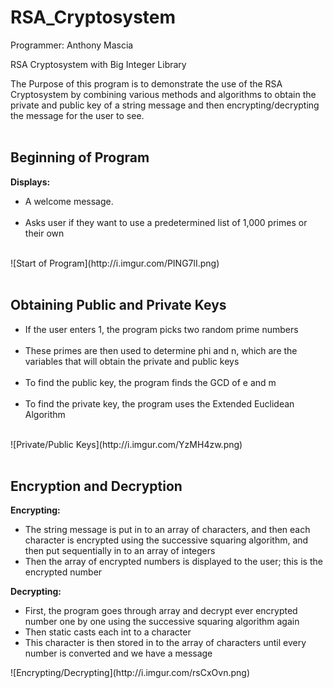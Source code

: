 RSA_Cryptosystem
================

Programmer: Anthony Mascia

RSA Cryptosystem with Big Integer Library

The Purpose of this program is to demonstrate the use of the RSA
Cryptosystem by combining various methods and algorithms to obtain
the private and public key of a string message and then encrypting/decrypting
the message for the user to see.
<br /><br />

## Beginning of Program ##
<b>Displays:</b><br />
<ul>
<li>A welcome message.</li><br />
<li>Asks user if they want to use a predetermined list of 1,000 primes or their own</li><br />
</ul>
![Start of Program](http://i.imgur.com/PING7lI.png)
<br /><br />

## Obtaining Public and Private Keys ##
<ul>
<li>If the user enters 1, the program picks two random prime numbers</li><br />
<li>These primes are then used to determine phi and n, which are the variables that will
obtain the private and public keys</li><br />
<li>To find the public key, the program finds the GCD of e and m</li><br />
<li>To find the private key, the program uses the Extended Euclidean Algorithm</li><br />
</ul>
![Private/Public Keys](http://i.imgur.com/YzMH4zw.png)
<br /><br />

## Encryption and Decryption ##
<b>Encrypting:</b><br />
<ul>
<li>The string message is put in to an array of characters, and then each character is encrypted using
the successive squaring algorithm, and then put sequentially in to an array of integers</li>
<li>Then the array of encrypted numbers is displayed to the user; this is the encrypted number</li>
</ul>

<b>Decrypting:</b><br />
<ul>
<li>First, the program goes through array and decrypt ever encrypted number one by one
using the successive squaring algorithm again</li>
<li>Then static casts each int to a character</li>
<li>This character is then stored in to the array of characters until every number
is converted and we have a message</li>
</ul>
![Encrypting/Decrypting](http://i.imgur.com/rsCxOvn.png)
